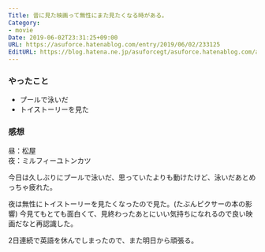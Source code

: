 ```yaml
---
Title: 昔に見た映画って無性にまた見たくなる時がある。
Category:
- movie
Date: 2019-06-02T23:31:25+09:00
URL: https://asuforce.hatenablog.com/entry/2019/06/02/233125
EditURL: https://blog.hatena.ne.jp/asuforcegt/asuforce.hatenablog.com/atom/entry/17680117127180109098
---
```


### やったこと
- プールで泳いだ
- トイストーリーを見た


### 感想
昼：松屋  
夜：ミルフィーユトンカツ

今日は久しぶりにプールで泳いだ、思っていたよりも動けたけど、泳いだあとめっちゃ疲れた。

夜は無性にトイストーリーを見たくなったので見た。(たぶんピクサーの本の影響)
今見てもとても面白くて、見終わったあとにいい気持ちになれるので良い映画だなと再認識した。

2日連続で英語を休んでしまったので、また明日から頑張る。

